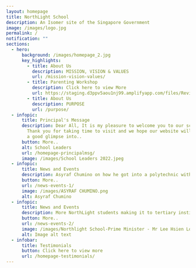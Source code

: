 ```yaml
---
layout: homepage
title: NorthLight School
description: An Isomer site of the Singapore Government
image: /images/logo.jpg
permalink: /
notification: ""
sections:
  - hero:
      background: /images/homepage_2.jpg
      key_highlights:
        - title: About Us
          description: MISSION, VISION & VALUES
          url: /mission-vision-values/
        - title: Parenting Workshop
          description: Click here to view More
          url: https://staging.d3ppv5aou1nj99.amplifyapp.com/files/Revised%20-%20Triple%20P%20L2%20Sec%202023%20Run%202%20Flyer.pdf
        - title: About Us
          description: PURPOSE
          url: /purpose/
  - infopic:
      title: Principal's Message
      description: Dear All, It is my pleasure to welcome you to our school websites.
        Thank you for taking time to visit and we hope our website will provide
        a good glimpse into..
      button: More..
      alt: School Leaders
      url: /homepage-principalmsg/
      image: /images/School Leaders 2022.jpeg
  - infopic:
      title: News and Events
      description: Asyraf Chumino on how he got into a polytechnic without a PSLE cert
      button: More..
      url: /news-events-1/
      image: /images/ASYRAF CHUMINO.png
      alt: Asyraf Chumino
  - infopic:
      title: News and Events
      description: More NorthLight students making it to tertiary institutions
      button: More..
      url: /news-events-2/
      image: /images/Northlight School-Prime Minister - Mr Lee Hsien Loong.jpg
      alt: Image alt text
  - infobar:
      title: Testimonials
      button: Click here to view more
      url: /homepage-testimonials/
---
```

